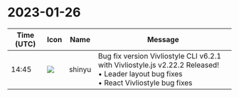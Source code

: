 # 2023-01-26

|Time (UTC)|Icon|Name|Message|
|---|---|---|---|
|14:45|![](https://avatars.slack-edge.com/2018-04-27/354445776386_e258f5ed5ba887b08668_72.jpg)|shinyu|Bug fix version Vivliostyle CLI v6.2.1 with Vivliostyle.js v2.22.2 Released!<br>• Leader layout bug fixes<br>• React Vivliostyle bug fixes|
